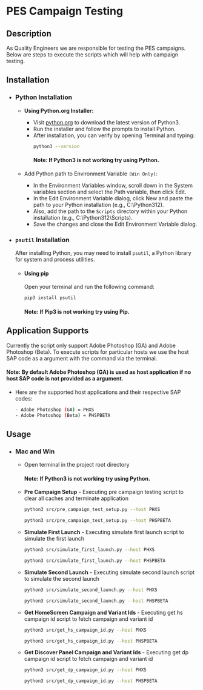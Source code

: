 # PES Campaign Testing

## Description

As Quality Engineers we are responsible for testing the PES campaigns. Below are steps to execute the scripts which will help with campaign testing.

## Installation

- ### Python Installation

  - **Using Python.org Installer:**

    - Visit [python.org](https://www.python.org/downloads/) to download the latest version of Python3.
    - Run the installer and follow the prompts to install Python.
    - After installation, you can verify by opening Terminal and typing:
      ```bash
      python3 --version
      ```
      #### Note: If Python3 is not working try using Python.

  - Add Python path to Environment Variable `(Win Only)`:

    - In the Environment Variables window, scroll down in the System variables section and select the Path variable, then click Edit.
    - In the Edit Environment Variable dialog, click New and paste the path to your Python installation (e.g., C:\Python312).
    - Also, add the path to the `Scripts` directory within your Python installation (e.g., C:\Python312\Scripts).
    - Save the changes and close the Edit Environment Variable dialog.

- ### `psutil` Installation

  After installing Python, you may need to install `psutil`, a Python library for system and process utilities.

  - #### Using pip

    Open your terminal and run the following command:

    ```bash
    pip3 install psutil
    ```

    #### Note: If Pip3 is not working try using Pip.

## Application Supports

Currently the script only support Adobe Photoshop (GA) and Adobe Photoshop (Beta). To execute scripts for particular hosts we use the host SAP code as a argument with the command via the terminal.

#### Note: By default Adobe Photoshop (GA) is used as host application if no host SAP code is not provided as a argument.

- Here are the supported host applications and their respective SAP codes:

  ```bash
  - Adobe Photoshop (GA) = PHXS
  - Adobe Photoshop (Beta) = PHSPBETA
  ```

## Usage

- ### Mac and Win

  - Open terminal in the project root directory

    #### Note: If Python3 is not working try using Python.

  - **Pre Campaign Setup** - Executing pre campaign testing script to clear all caches and terminate application

    ```bash
    python3 src/pre_campaign_test_setup.py --host PHXS
    ```

    ```bash
    python3 src/pre_campaign_test_setup.py --host PHSPBETA
    ```

  - **Simulate First Launch** - Executing simulate first launch script to simulate the first launch

    ```bash
    python3 src/simulate_first_launch.py --host PHXS
    ```

    ```bash
    python3 src/simulate_first_launch.py --host PHSPBETA
    ```

  - **Simulate Second Launch** - Executing simulate second launch script to simulate the second launch

    ```bash
    python3 src/simulate_second_launch.py --host PHXS
    ```

    ```bash
    python3 src/simulate_second_launch.py --host PHSPBETA
    ```

  - **Get HomeScreen Campaign and Variant Ids** - Executing get hs campaign id script to fetch campaign and variant id

    ```bash
    python3 src/get_hs_campaign_id.py --host PHXS
    ```

    ```bash
    python3 src/get_hs_campaign_id.py --host PHSPBETA
    ```

  - **Get Discover Panel Campaign and Variant Ids** - Executing get dp campaign id script to fetch campaign and variant id

    ```bash
    python3 src/get_dp_campaign_id.py --host PHXS
    ```

    ```bash
    python3 src/get_dp_campaign_id.py --host PHSPBETA
    ```
